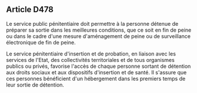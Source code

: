 Article D478
----
Le service public pénitentiaire doit permettre à la personne détenue de préparer
sa sortie dans les meilleures conditions, que ce soit en fin de peine ou dans le
cadre d'une mesure d'aménagement de peine ou de surveillance électronique de fin
de peine.

Le service pénitentiaire d'insertion et de probation, en liaison avec les
services de l'Etat, des collectivités territoriales et de tous organismes
publics ou privés, favorise l'accès de chaque personne sortant de détention aux
droits sociaux et aux dispositifs d'insertion et de santé. Il s'assure que ces
personnes bénéficient d'un hébergement dans les premiers temps de leur sortie de
détention.
